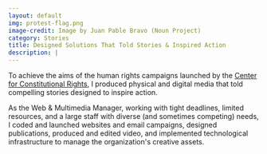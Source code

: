 ```yaml
---
layout: default
img: protest-flag.png
image-credit: Image by Juan Pable Bravo (Noun Project)
category: Stories
title: Designed Solutions That Told Stories & Inspired Action
description: |
---
```

To achieve the aims of the human rights campaigns launched by the [Center for Constitutional Rights](http://ccrjustice.org), I produced physical and digital media that told compelling stories designed to inspire action.

As the Web & Multimedia Manager, working with tight deadlines, limited resources, and a large staff with diverse (and sometimes competing) needs, I coded and launched websites and email campaigns, designed publications, produced and edited video, and implemented technological infrastructure to manage the organization's creative assets.
